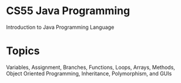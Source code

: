 # CS55 Java Programming
Introduction to Java Programming Language
# Topics
Variables, Assignment, Branches, Functions, Loops, Arrays, Methods, Object Oriented Programming, Inheritance, Polymorphism, and GUIs
